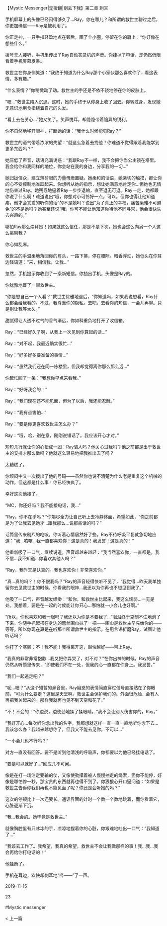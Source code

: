 <br/><br/>【Mystic Messenger|无授翻|别丢下我】第二章 刺耳<br/><br/>手机屏幕上的头像已经闪得够久了...Ray，你在哪儿？和所谓的救世主聊过之后，你更加确信——Ray是被利用了。<br/><br/>你正走神，一只手指轻盈地点在颈后，画了个小圈，停留在你的肩上：“你好像在想些什么。”<br/><br/>拨号无人接听，手机里传出了Ray自动答录机的声音。你挂掉了电话，却仍然低眼看着手机屏幕发呆。<br/><br/>救世主在你身侧笑道：“我终于知道为什么Ray那个小家伙那么喜欢你了...看这表情，多有趣。”<br/><br/>“什么表情？”你稍微动了动。救世主的手还是不依不饶地停在你的皮肤上。<br/><br/>“嗯...”救世主陷入沉思。这时，她的手终于从你身上收了回去。你转过身，发现她无意识地用食指绕着自己的头发。<br/><br/>“看上去在关心...”她又笑了。笑声悦耳，却隐隐带着诡异的锐利。<br/><br/>你不自然地移开眼神，打断她的话：“我什么时候能见Ray？”<br/><br/>救世主的语气带着浓浓的失望：“就这么急着去找他？你难道不觉得跟着我能学到更多东西吗？”<br/><br/>她压低了声音，话语充满诱惑：“我跟Ray不一样，我不会把你当公主锁在塔里。我会给你和我同样的地位，你会站在我的身边，分享我的一切...”<br/><br/>她归拢信众，建立薄荷眼的力量毋庸置疑。她柔和的话语，她亲切的触摸，都让你的心不受控制地雀跃起来。你想听从她的指示，想让她满意地肯定你...但她也无情地伤害过Ray。她残忍地逼着Ray一步步退缩，直至退无可退。Ray一走，她都跟你说了什么啊！难道说出“哦，你想对小可怜好一点，可以。但你也得让他知道疼，他才会乖乖的听你的话”的不是她吗？说出“为了真正的幸福，痛苦磨难不可避免”的不是她吗？她甚至还说“哦，你可不能让他知道你待他不同寻常，他会很快失去兴趣的。”<br/><br/>哪怕Ray那么崇拜她！如果就这么信任，那是不是下次，她也会这么向另一个人这么挑剔我？<br/><br/>你心如乱麻。<br/><br/>救世主的手温柔地落回你的肩头，一路下拂，停在腰际。暗香浮动，她低头在你耳边轻语道：“来，相信我，让我...”<br/><br/>忽然，手机提示你收到了一条新短信。你抽出手机，头像是Ray的。<br/><br/>你犹豫地瞥了一眼救世主。<br/><br/>“你是想自己一个人看？”救世主优雅地退后，“你知道吗，如果我说想看，Ray什么都会给我看的。不过，我尊重你的隐私。去吧，去看你的短信，一会儿再聊。只是别让我等太久。”<br/><br/>甜腻得让人透不过气的香气渐远，你如释重负地打开了收信箱。<br/><br/>Ray：“已经好久了啊，从我上一次见到你算起的话...”<br/><br/>Ray：“对不起，我最近确实很忙...”<br/><br/>Ray：“好多好多要准备的事情...”<br/><br/>Ray：“虽然我们还在同一栋楼里，但我却觉得离你那么那么远...”<br/><br/>你赶忙回了一条：“我想你早点来看我。”<br/><br/>Ray：“好呀我会的！”<br/><br/>Ray：“我们现在还不能见面，但为了以后，我还能忍耐。”<br/><br/>Ray：“我有点害怕...”<br/><br/>Ray：“要是你更喜欢救世主怎么办？”<br/><br/>Ray：“哦，哈，别在意，刚刚说错话了。我应该开心才对。”<br/><br/>短短几行就让你的心扭成一团：Ray骗人吗？他关心过我吗？他之前都是出于救世主的安排才那么做吗？他就这么轻易地把我推出去了吗？<br/><br/>太糟糕了。<br/><br/>你烦闷中又一次拨出了他的号码——虽然你也说不清楚为什么老是重复这个机械的动作，但这都是什么事！你已经快疯了。<br/><br/>幸好这次他接了。<br/><br/>“MC，你还好吗？我不能接电话，我...”<br/><br/>“Ray，你不在乎吗？”你竭尽全力让自己听上去冷静体面，希望如此，“你之前都是为了让我去见她才...跟我那么...说那些话的吗？”<br/><br/>话筒里传来剧烈的呛咳，你听着心情居然好了些。Ray不待呼吸平复就急切地应道：“我...咳咳...我一直都喜欢你！这是真的！我发誓！这是真的！”<br/><br/>他重新吸了一口气，继续说道，声音却越来越轻：“我当然喜欢你，一直都是。我不信...我不知道...你喜欢其他人吗？”<br/><br/>“Ray，我昨天是认真的。我也喜欢你！非常喜欢你。”<br/><br/>“真...真的吗？！你不恨我吗？”Ray的声音轻得快听不见了，“我觉得...昨天我单独留你去见救世主的时候，你看我的眼神...我还以为你再也不想见到我了。”<br/><br/>他吸了一口气，声音越发缥缈：“和你，和救世主比起来，我这么懦弱...一无是处。我想着，要是在一起的时候能让你开心...哪怕就一小会儿也好啊。”<br/><br/>“所以，你也喜欢和我一起吗？我还以为你是不要我了...”眼泪终于克制不住地淌了下来。你随手抓起搭在身边的蕾丝围巾抹了一把——围巾是救世主早先给你的——等等，所以你现在算是在听那个所谓救世主的指示，在用言语折磨Ray，试图让他听话吗？<br/><br/>你打了个寒颤：不！我不能！我得离开这，越快越好——带上Ray。<br/><br/>“我真的非常非常抱歉...我又把你弄哭了，对不对？”在你出神的时候，Ray的声音仍然从听筒里传来，“即使我们不在一处，但我的心一直都在你身上。我发誓。”<br/><br/>“我们一起逃走吧？”<br/><br/>“呃...嗯？”从这个短暂的鼻音里，Ray疑惑的表情简直穿过信号直接贴在了你眼前，“可为什么要走？这里是天堂啊。救世主会保护我们的。外面很危险...会有人再把我关起来的。那样我就再也见不到天空和花了。”<br/><br/>“不！不会的！”你边说，边使劲地揉了揉眼睛，“我不会让别人伤害你的，Ray。”<br/><br/>“我好开心...每次听你念出我的名字，我都想就这样一直一直一直地听你念下去...我该怎么办？我越来越想你了，但我又不能去见你，不可以...”<br/><br/>“一小会儿也不行吗？”<br/><br/>对方一直没有回答。要不是听到他清浅的呼吸声，你都要以为他已经挂电话了。<br/><br/>“要是可以就好了...”回应几不可闻。<br/><br/>像是在打一场注定要输的仗，又像使劲攥着被人慢慢抽走的绳索，但你不能停，好像是哪怕停一秒，那宝贵的东西就再也得不到了。你狠狠心开口逼问道：“如果是救世主告诉你我们再也不能见面了呢？你还是会听她的吗？”<br/><br/>这次的停顿比上一次还要长。通话界面的计时一个数一个数地跳着，而你看着它，心脏逐渐下沉。<br/><br/>“我...我会的。她毕竟是救世主。”<br/><br/>就像胸腔里有只冰冰的手，凉凉地捏着你的心脏，你艰难地吐出一口气：“我知道了...”<br/><br/>“我该去工作了。我希望，我真的希望，救世主不会让我做那样的事！我...我...我会再给你打电话的！”<br/><br/>他挂断了。<br/><br/>手机在耳边，欢快却刺耳地“哔——”了一声。<br/><br/>2019-11-15<br/><br/>23<br/><br/>#Mystic messenger<br/><br/>< 上一篇<br/><br/>